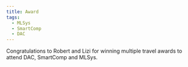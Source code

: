 ```yaml
---
title: Award
tags:
  - MLSys
  - SmartComp
  - DAC
---
```


Congratulations to Robert and Lizi for winning multiple travel awards to attend DAC, SmartComp and MLSys.
